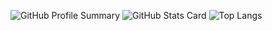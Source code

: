 ![GitHub Profile Summary](https://github-profile-summary-cards.vercel.app/api/cards/profile-details?username=mkan0141&theme=nord_bright)
![GitHub Stats Card](https://github-profile-summary-cards.vercel.app/api/cards/stats?username=mkan0141&theme=nord_bright) ![Top Langs](https://github-profile-summary-cards.vercel.app/api/cards/repos-per-language?username=mkan0141&theme=nord_bright)
